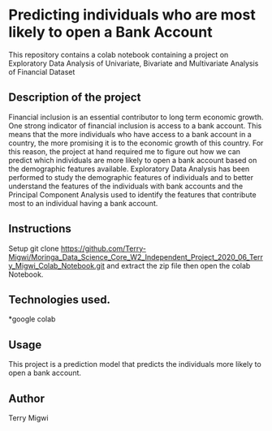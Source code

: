 # Predicting individuals who are most likely to open a Bank Account
This repository contains a colab notebook containing a project on Exploratory Data Analysis of Univariate, Bivariate  and Multivariate Analysis of Financial Dataset

## Description of the project

Financial inclusion is an essential contributor to long term economic growth. One strong indicator of financial inclusion is access to a bank account. 
This means that the more individuals who have access to a bank account in a country, the more promising it is to the economic growth of this country. 
For this reason, the project at hand required me to figure out how we can predict which individuals are more likely to open a bank account based 
on the demographic features available. Exploratory Data Analysis has been performed to study the demographic features of individuals and to better understand the features of the individuals with bank accounts and the Principal Component Analysis used to identify the features that contribute most to an individual having a bank account. 

## Instructions

Setup git clone https://github.com/Terry-Migwi/Moringa_Data_Science_Core_W2_Independent_Project_2020_06_Terry_Migwi_Colab_Notebook.git and extract the zip file then open the colab Notebook.

## Technologies used.

*google colab

## Usage

This project is a prediction model that predicts the individuals more likely to open a bank account.

## Author

Terry Migwi
